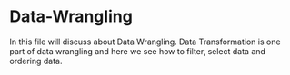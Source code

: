# Data-Wrangling
In this file will discuss about Data Wrangling. Data Transformation is one part of data wrangling and here we see how to filter, select data and ordering data. 
